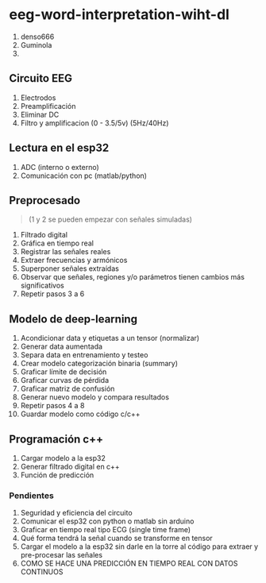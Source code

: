 # eeg-word-interpretation-wiht-dl

1. denso666
2. Guminola
3. 

## Circuito EEG
1. Electrodos
2. Preamplificación
3. Eliminar DC
4. Filtro y amplificacion (0 - 3.5/5v) (5Hz/40Hz)

## Lectura en el esp32
1. ADC (interno o externo)
2. Comunicación con pc (matlab/python)

## Preprocesado
> (1 y 2 se pueden empezar con señales simuladas)
1. Filtrado digital
2. Gráfica en tiempo real
3. Registrar las señales reales
4. Extraer frecuencias y armónicos
5. Superponer señales extraídas
6. Observar que señales, regiones  y/o parámetros tienen cambios más significativos
7. Repetir pasos 3 a 6

## Modelo de deep-learning
1. Acondicionar data y etiquetas a un tensor (normalizar)
2. Generar data aumentada
3. Separa data en entrenamiento y testeo
4. Crear modelo categorización binaria (summary)
5. Graficar límite de decisión
6. Graficar curvas de pérdida
7. Graficar matriz de confusión
8. Generar nuevo modelo y compara resultados
9. Repetir pasos 4 a 8
10. Guardar modelo como código c/c++

## Programación c++
1. Cargar modelo a la esp32
2. Generar filtrado digital en c++
3. Función de predicción

### Pendientes
1. Seguridad y eficiencia del circuito
2. Comunicar el esp32 con python o matlab sin arduino
3. Graficar en tiempo real tipo ECG (single time frame)
4. Qué forma tendrá la señal cuando se transforme en tensor
5. Cargar el modelo a la esp32 sin darle en la torre al código para extraer y pre-procesar las señales
6. COMO SE HACE UNA PREDICCIÓN EN TIEMPO REAL CON DATOS CONTINUOS